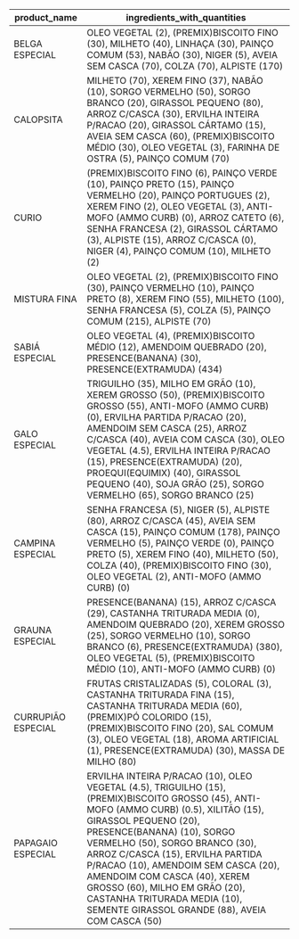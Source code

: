 | product_name       | ingredients_with_quantities                                                                                                                                                                                                                                                                                                                                                                                                                                   |
| ------------------ | ------------------------------------------------------------------------------------------------------------------------------------------------------------------------------------------------------------------------------------------------------------------------------------------------------------------------------------------------------------------------------------------------------------------------------------------------------------- |
| BELGA ESPECIAL     | OLEO VEGETAL (2), (PREMIX)BISCOITO FINO (30), MILHETO (40), LINHAÇA (30), PAINÇO COMUM (53), NABÃO (30), NIGER (5), AVEIA SEM CASCA (70), COLZA (70), ALPISTE (170)                                                                                                                                                                                                                                                                                           |
| CALOPSITA          | MILHETO (70), XEREM FINO (37), NABÃO (10), SORGO VERMELHO (50), SORGO BRANCO (20), GIRASSOL PEQUENO (80), ARROZ C/CASCA (30), ERVILHA INTEIRA P/RACAO (20), GIRASSOL CÁRTAMO (15), AVEIA SEM CASCA (60), (PREMIX)BISCOITO MÉDIO (30), OLEO VEGETAL (3), FARINHA DE OSTRA (5), PAINÇO COMUM (70)                                                                                                                                                               |
| CURIO              | (PREMIX)BISCOITO FINO (6), PAINÇO VERDE (10), PAINÇO PRETO (15), PAINÇO VERMELHO (20), PAINÇO PORTUGUES (2), XEREM FINO (2), OLEO VEGETAL (3), ANTI-MOFO (AMMO CURB) (0), ARROZ CATETO (6), SENHA FRANCESA (2), GIRASSOL CÁRTAMO (3), ALPISTE (15), ARROZ C/CASCA (0), NIGER (4), PAINÇO COMUM (10), MILHETO (2)                                                                                                                                              |
| MISTURA FINA       | OLEO VEGETAL (2), (PREMIX)BISCOITO FINO (30), PAINÇO VERMELHO (10), PAINÇO PRETO (8), XEREM FINO (55), MILHETO (100), SENHA FRANCESA (5), COLZA (5), PAINÇO COMUM (215), ALPISTE (70)                                                                                                                                                                                                                                                                         |
| SABIÁ ESPECIAL     | OLEO VEGETAL (4), (PREMIX)BISCOITO MÉDIO (12), AMENDOIM QUEBRADO (20), PRESENCE(BANANA) (30), PRESENCE(EXTRAMUDA) (434)                                                                                                                                                                                                                                                                                                                                       |
| GALO ESPECIAL      | TRIGUILHO (35), MILHO EM GRÃO (10), XEREM GROSSO (50), (PREMIX)BISCOITO GROSSO (55), ANTI-MOFO (AMMO CURB) (0), ERVILHA PARTIDA P/RACAO (20), AMENDOIM SEM CASCA (25), ARROZ C/CASCA (40), AVEIA COM CASCA (30), OLEO VEGETAL (4.5), ERVILHA INTEIRA P/RACAO (15), PRESENCE(EXTRAMUDA) (20), PROEQUI(EQUIMIX) (40), GIRASSOL PEQUENO (40), SOJA GRÃO (25), SORGO VERMELHO (65), SORGO BRANCO (25)                                                             |
| CAMPINA ESPECIAL   | SENHA FRANCESA (5), NIGER (5), ALPISTE (80), ARROZ C/CASCA (45), AVEIA SEM CASCA (15), PAINÇO COMUM (178), PAINÇO VERMELHO (5), PAINÇO VERDE (0), PAINÇO PRETO (5), XEREM FINO (40), MILHETO (50), COLZA (40), (PREMIX)BISCOITO FINO (30), OLEO VEGETAL (2), ANTI-MOFO (AMMO CURB) (0)                                                                                                                                                                        |
| GRAUNA ESPECIAL    | PRESENCE(BANANA) (15), ARROZ C/CASCA (29), CASTANHA TRITURADA MEDIA (0), AMENDOIM QUEBRADO (20), XEREM GROSSO (25), SORGO VERMELHO (10), SORGO BRANCO (6), PRESENCE(EXTRAMUDA) (380), OLEO VEGETAL (5), (PREMIX)BISCOITO MÉDIO (10), ANTI-MOFO (AMMO CURB) (0)                                                                                                                                                             |
| CURRUPIÃO ESPECIAL | FRUTAS CRISTALIZADAS (5), COLORAL (3), CASTANHA TRITURADA FINA (15), CASTANHA TRITURADA MEDIA (60), (PREMIX)PÓ COLORIDO (15), (PREMIX)BISCOITO FINO (20), SAL COMUM (3), OLEO VEGETAL (18), AROMA ARTIFICIAL (1), PRESENCE(EXTRAMUDA) (30), MASSA DE MILHO (80)                                                                                                                                                                                               |
| PAPAGAIO ESPECIAL  | ERVILHA INTEIRA P/RACAO (10), OLEO VEGETAL (4.5), TRIGUILHO (15), (PREMIX)BISCOITO GROSSO (45), ANTI-MOFO (AMMO CURB) (0.5), XILITÃO (15), GIRASSOL PEQUENO (20), PRESENCE(BANANA) (10), SORGO VERMELHO (50), SORGO BRANCO (30), ARROZ C/CASCA (15), ERVILHA PARTIDA P/RACAO (10), AMENDOIM SEM CASCA (20), AMENDOIM COM CASCA (40), XEREM GROSSO (60), MILHO EM GRÃO (20), CASTANHA TRITURADA MEDIA (10), SEMENTE GIRASSOL GRANDE (88), AVEIA COM CASCA (50) |